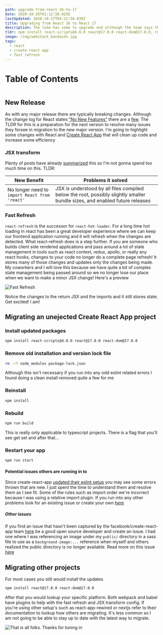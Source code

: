 ```yaml
---
path: upgrade-from-react-16-to-17
date: 2020-10-26T01:12:58.029Z
lastUpdated: 2020-10-27T04:22:56.039Z
title: Upgrading from React 16 to React 17
description: The time has come to upgrade and although the team says there are no new changes, development speed will increase for many
tldr: npm install react-scripts@4.0.0 react@17.0.0 react-dom@17.0.0, rm -rf node_modules package-lock.json, npm install, npm run build, resolve any eslint errors
image: /img/webstack_bandaids.jpg
tags:
  - react
  - create react app
  - fast refresh
---
```


# Table of Contents

```toc

```

## New Release

As with any major release there are typically breaking changes. Although the change log for React states ["No New Features"](https://reactjs.org/blog/2020/10/20/react-v17.html#no-new-features) there are a [few](https://github.com/facebook/react/blob/master/CHANGELOG.md#1701-october-22-2020). The TLDR for this is a preparation for the next version to resolve many issues they forsee in migration to the new major version. I'm going to highlight some changes with React and [Create React App](https://create-react-app.dev/) that will clean up code and increase some efficiency

### JSX transform

Plenty of posts have already [summarized](https://reactjs.org/blog/2020/09/22/introducing-the-new-jsx-transform.html) this so I'm not gonna spend too much time on this. TLDR:

| New Benefit                                   | Problems it solved                                                                                                          |
| --------------------------------------------- | --------------------------------------------------------------------------------------------------------------------------- |
| No longer need to `import React from 'react'` | JSX is understood by all files compiled below the root, possibly slightly smaller bundle sizes, and enabled future releases |

### Fast Refresh

`react-refresh` is the successor for `react-hot-loader`. For a long time hot loading in react has been a great developer experience where we can keep our frontend application running and it will refresh when the changes are detected. What react-refresh does is a step further. If you are someone who builds client side rendered applications and pass around a lot of state management in tools such as react context, redux, apollo, or really any react hooks, changes to your code no longer do a complete page refresh! It stores many of those changes and updates only the changes being made. My coworkers and I will love this because we have quite a bit of complex state management being passed around so we no longer lose our place when we want to make a minor JSX change! Here's a preview

![Fast Refresh](https://user-images.githubusercontent.com/1770056/75599918-5c0a2c00-5a77-11ea-92d3-278fa044e8c6.gif)

Notice the changes to the return JSX and the imports and it still stores state. Get excited! I am!

## Migrating an unejected Create React App project

### Install updated packages

```bash
npm install react-scripts@4.0.0 react@17.0.0 react-dom@17.0.0
```

### Remove old installation and version lock file

```bash
rm -rf node_modules package-lock.json
```

Although this isn't necessary if you run into any odd eslint related errors I found doing a clean install removed quite a few for me

### Reinstall

```bash
npm install
```

### Rebuild

```bash
npm run build
```

This is really only applicable to typescript projects. There is a flag that you'll see get set and after that...

### Restart your app

```bash
npm run start
```

#### Potential issues others are running in to

Since create-react-app [updated their eslint setup](https://github.com/facebook/create-react-app/blob/master/CHANGELOG.md#eslint) you may see some errors thrown that are new. I just spent the time to understand them and resolve them as I see fit. Some of the rules such as import order we're incorrect because I was using a relative import plugin. If you run into any other problems look for an existing issue or create your own [here](https://github.com/facebook/create-react-app/issues)

##### Other issues

If you find an issue that hasn't been captured by the facebook/create-react-app team [here](https://github.com/facebook/create-react-app/issues) be a good open source developer and create an issue. I had one where I was referencing an image under my `public/` directory in a sass file to use as a `background-image:...` reference when myself and others realized the public directory is no longer available. Read more on this issue [here](https://github.com/facebook/create-react-app/issues/9937)

## Migrating other projects

For most cases you still would install the updates

```bash
npm install react@17.0.0 react-dom@17.0.0
```

After that you would lookup your specific platform. Both webpack and babel have plugins to help with the fast refresh and JSX transform config. If you're using other setup's such as react-app-rewired or nextjs refer to their documentation to lookup how others are migrating. It's less common so I am not going to be able to stay up to date with the latest way to migrate.

![That is all folks. Thanks for tuning in](https://media2.giphy.com/media/Mp4hQy51LjY6A/giphy.gif?cid=6104955e97f054e33d0ddf8e0e9f32c3b6ad76176e3ed6b0&rid=giphy.gif)
